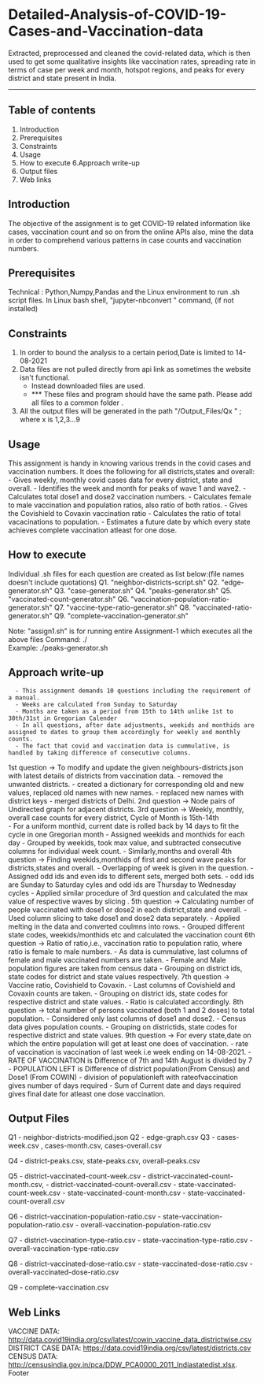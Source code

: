 # Detailed-Analysis-of-COVID-19-Cases-and-Vaccination-data
Extracted, preprocessed and cleaned the covid-related data, which is then used to get some qualitative insights like vaccination rates, spreading rate in terms of case per week and month, hotspot regions, and peaks for every district and state present in India.

---------------------
Table of contents
---------------------
1. Introduction
2. Prerequisites
3. Constraints
4. Usage
5. How to execute
6.Approach write-up
7. Output files
8. Web links


Introduction
---------------
The objective of the assignment is to get COVID-19 related information like cases, vaccination count and so on from the online APIs
also, mine the data in order to comprehend various patterns in case counts and vaccination numbers.

Prerequisites
-----------------
Technical : Python,Numpy,Pandas and the Linux environment to run .sh script files.
In Linux bash shell,   "jupyter-nbconvert " command, (if not installed)

Constraints
--------------
1. In order to bound the analysis to a certain period,Date is limited to 14-08-2021
2. Data files are not pulled directly from api link as sometimes the website isn't functional.
    -   Instead downloaded files are used.
    -  *** These files and program should have the same path. Please add all files to a common folder .
3. All the output files will be generated in the path "<current directory>/Output_Files/Qx " ; where x is 1,2,3...9
   

Usage
--------
This assignment is handy in knowing various trends in the covid cases and vaccination numbers. 
It does the following for all districts,states and overall: 
      - Gives weekly, monthly covid cases data for every district, state and overall.
      - Identifies the week and month for peaks of wave 1 and wave2.
      - Calculates total dose1 and dose2 vaccination numbers.
      - Calculates female to male vaccination and population ratios, also ratio of both ratios.
      - Gives the Covishield to Covaxin vaccination ratio
      - Calculates the ratio of total vacacinations to population. 
      - Estimates a future date by which every state achieves complete vaccination atleast for one dose.

How to execute
-------------------
Individual .sh files for each question are created as list below:(file names doesn't include quotations)
Q1. "neighbor-districts-script.sh"
Q2. "edge-generator.sh"
Q3. "case-generator.sh"
Q4. "peaks-generator.sh"
Q5. "vaccinated-count-generator.sh"
Q6.  "vaccination-population-ratio-generator.sh"
Q7.  "vaccine-type-ratio-generator.sh"
Q8.  "vaccinated-ratio-generator.sh"
Q9.  "complete-vaccination-generator.sh"

Note: "assign1.sh" is for running entire Assignment-1 which executes all the above files
Command:   ./<script-file-name>   
                 Example: ./peaks-generator.sh

Approach write-up
---------------------
      - This assignment demands 10 questions including the requirement of a manual. 
      - Weeks are calculated from Sunday to Saturday 
      - Months are taken as a period from 15th to 14th unlike 1st to 30th/31st in Gregorian Calender
      - In all questions, after date adjustments, weekids and monthids are assigned to dates to group them accordingly for weekly and monthly counts.
      - The fact that covid and vaccination data is cummulative, is handled by taking difference of consecutive columns.
1st question -> To modify and update the given neighbours-districts.json with latest details of districts from vaccination data.
                            - removed the unwanted districts.
                            - created a dictionary for corresponding old and new values, replaced old names with new names.
                            - replaced new names with district keys
                            - merged districts of Delhi.
2nd question -> Node pairs of  Undirected graph for adjacent districts. 
3rd question -> Weekly, monthly, overall case counts for every district, Cycle of Month is 15th-14th  
                          - For a uniform monthid, current date is rolled back by 14 days to fit the cycle in one Gregorian month
                          - Assigned weekids and monthids for each day
                          - Grouped by weekids, took max value, and subtracted consecutive columns for individual week count.
                          - Similarly,months and overall
4th question -> Finding weekids,monthids of first and second wave peaks for districts,states and overall.
                          - Overlapping of week is given in the question.
                          - Assigned odd ids and even ids to different sets, merged both sets. 
                                   - odd ids are Sunday to Saturday cyles and odd ids are Thursday to Wednesday cycles
                          - Applied similar procedure of 3rd question and calculated the max value of respective waves by slicing .
5th question -> Calculating number of people vaccinated with dose1 or dose2 in each district,state and overall.
                          - Used column slicing to take dose1 and dose2 data separately.
                          - Applied melting in the data and converted coulmns into rows.
                          - Grouped different state codes, weekids/monthids etc and calculated the vaccination count
6th question -> Ratio of ratio,i.e., vaccination ratio to population ratio, where ratio is female to male numbers.
                          - As data is cummulative, last columns of female and male vaccinated numbers are taken.
                          - Female and Male population figures are taken from census data
                          - Grouping on district ids, state codes for district and state values respectively.
7th question -> Vaccine ratio, Covishield to Covaxin.
                          - Last columns of Covishield and Covaxin counts are taken.
                          - Grouping on district ids, state codes for respective district and state values.
                          - Ratio is calculated accordingly.
8th question -> total number of persons vaccinated (both 1 and 2 doses) to total population.
                          - Considered only last columns of dose1 and dose2.
                          - Census data gives population counts.
                          - Grouping on districtids, state codes for respective district and state values.
9th question -> For every state,date on which the entire population will get at least one does of vaccination.
                          - rate of vaccination is vaccination of last week i.e week ending on 14-08-2021. 
                          - RATE OF VACCINATION is Difference of 7th and 14th August is divided by 7 
                          - POPULATION LEFT is Difference of district population(From Census) and Dose1 (From COWIN) 
                          - division of populationleft with rateofvaccination gives number of days required 
                          - Sum of Current date and days required gives final date for atleast one dose vaccination.

Output Files
---------------
Q1 - neighbor-districts-modified.json
Q2 - edge-graph.csv
Q3 - cases-week.csv , cases-month.csv, cases-overall.csv

Q4 - district-peaks.csv, state-peaks.csv, overall-peaks.csv

Q5 - district-vaccinated-count-week.csv
      - district-vaccinated-count-month.csv, 
      - district-vaccinated-count-overall.csv
      - state-vaccinated-count-week.csv
      - state-vaccinated-count-month.csv
      - state-vaccinated-count-overall.csv

Q6 - district-vaccination-population-ratio.csv
      - state-vaccination-population-ratio.csv
      - overall-vaccination-population-ratio.csv

Q7 - district-vaccination-type-ratio.csv
      - state-vaccination-type-ratio.csv
      - overall-vaccination-type-ratio.csv

Q8 - district-vaccinated-dose-ratio.csv
      - state-vaccinated-dose-ratio.csv
      - overall-vaccinated-dose-ratio.csv

Q9 - complete-vaccination.csv

Web Links
-------------
VACCINE DATA: http://data.covid19india.org/csv/latest/cowin_vaccine_data_districtwise.csv
DISTRICT CASE DATA: https://data.covid19india.org/csv/latest/districts.csv
CENSUS DATA: http://censusindia.gov.in/pca/DDW_PCA0000_2011_Indiastatedist.xlsx.
Footer
